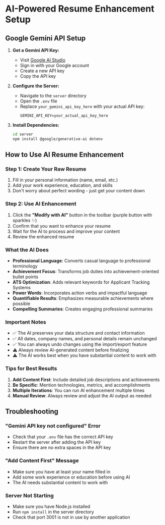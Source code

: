 # AI-Powered Resume Enhancement Setup

## Google Gemini API Setup

1. **Get a Gemini API Key:**
   - Visit [Google AI Studio](https://makersuite.google.com/app/apikey)
   - Sign in with your Google account
   - Create a new API key
   - Copy the API key

2. **Configure the Server:**
   - Navigate to the `server` directory
   - Open the `.env` file
   - Replace `your_gemini_api_key_here` with your actual API key:
     ```
     GEMINI_API_KEY=your_actual_api_key_here
     ```

3. **Install Dependencies:**
   ```bash
   cd server
   npm install @google/generative-ai dotenv
   ```

## How to Use AI Resume Enhancement

### Step 1: Create Your Raw Resume
1. Fill in your personal information (name, email, etc.)
2. Add your work experience, education, and skills
3. Don't worry about perfect wording - just get your content down

### Step 2: Use AI Enhancement
1. Click the **"Modify with AI"** button in the toolbar (purple button with sparkles ✨)
2. Confirm that you want to enhance your resume
3. Wait for the AI to process and improve your content
4. Review the enhanced resume

### What the AI Does
- **Professional Language**: Converts casual language to professional terminology
- **Achievement Focus**: Transforms job duties into achievement-oriented bullet points
- **ATS Optimization**: Adds relevant keywords for Applicant Tracking Systems
- **Power Words**: Incorporates action verbs and impactful language
- **Quantifiable Results**: Emphasizes measurable achievements where possible
- **Compelling Summaries**: Creates engaging professional summaries

### Important Notes
- ✅ The AI preserves your data structure and contact information
- ✅ All dates, company names, and personal details remain unchanged
- ✅ You can always undo changes using the import/export feature
- ⚠️ Always review AI-generated content before finalizing
- ⚠️ The AI works best when you have substantial content to work with

### Tips for Best Results
1. **Add Content First**: Include detailed job descriptions and achievements
2. **Be Specific**: Mention technologies, metrics, and accomplishments
3. **Multiple Iterations**: You can run AI enhancement multiple times
4. **Manual Review**: Always review and adjust the AI output as needed

## Troubleshooting

### "Gemini API key not configured" Error
- Check that your `.env` file has the correct API key
- Restart the server after adding the API key
- Ensure there are no extra spaces in the API key

### "Add Content First" Message
- Make sure you have at least your name filled in
- Add some work experience or education before using AI
- The AI needs substantial content to work with

### Server Not Starting
- Make sure you have Node.js installed
- Run `npm install` in the server directory
- Check that port 3001 is not in use by another application
